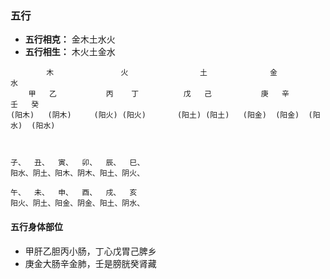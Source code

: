 ### 五行
- **五行相克：** 金木土水火
- **五行相生：** 木火土金水



```text
		木				火				 土			    金			水
	甲	乙			丙	 丁			戊	己 			庚	辛		壬	癸
(阳木)   (阴木)	 	(阳火) (阳火) 		(阳土) (阳土) 	(阳金)  (阳金)  (阳水)  (阳水)



子、	丑、	寅、	卯、	辰、	巳、	
阳水、阴土、阳木、阴木、阳土、阴火、

午、	未、	申、	酉、	戌、	亥
阳火、阴土、阳金、阴金、阳土、阴水、

```
#### 五行身体部位

- 甲肝乙胆丙小肠，丁心戊胃己脾乡
- 庚金大肠辛金肺，壬是膀胱癸肾藏
